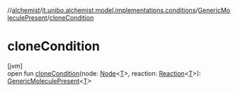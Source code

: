 //[alchemist](../../../index.md)/[it.unibo.alchemist.model.implementations.conditions](../index.md)/[GenericMoleculePresent](index.md)/[cloneCondition](clone-condition.md)

# cloneCondition

[jvm]\
open fun [cloneCondition](clone-condition.md)(node: [Node](../../it.unibo.alchemist.model.interfaces/-node/index.md)<[T](../-abstract-condition/index.md)>, reaction: [Reaction](../../it.unibo.alchemist.model.interfaces/-reaction/index.md)<[T](../-abstract-condition/index.md)>): [GenericMoleculePresent](index.md)<[T](../-abstract-condition/index.md)>
